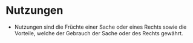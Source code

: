 # Nutzungen

- Nutzungen sind die Früchte einer Sache oder eines Rechts sowie die Vorteile, welche der Gebrauch der Sache oder des Rechts gewährt.

